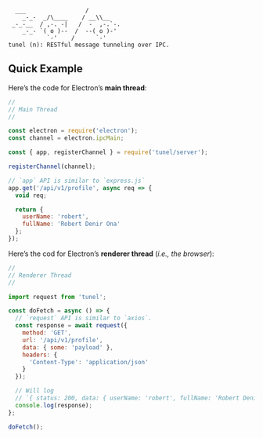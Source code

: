 ```text
  ___                 /
    _-_-  _/\____    / __\\__
 _-_-__  / ,-. -|   /  -  ,-.`-.
    _-_- `( o )--  /  --( o )-'
           `-'    /      `-'
tunel (n): RESTful message tunneling over IPC.
```

## Quick Example

Here’s the code for Electron’s **main thread**:

```javascript
//
// Main Thread
//

const electron = require('electron');
const channel = electron.ipcMain;

const { app, registerChannel } = require('tunel/server');

registerChannel(channel);

// `app` API is similar to `express.js`
app.get('/api/v1/profile', async req => {
  void req;

  return {
    userName: 'robert',
    fullName: 'Robert Denir Ona'
  };
});
```

Here’s the cod for Electron’s **renderer thread** (_i.e., the browser_):

```javascript
//
// Renderer Thread
//

import request from 'tunel';

const doFetch = async () => {
  // `request` API is similar to `axios`.
  const response = await request({
    method: 'GET',
    url: '/api/v1/profile',
    data: { some: 'payload' },
    headers: {
      'Content-Type': 'application/json'
    }
  });

  // Will log
  // `{ status: 200, data: { userName: 'robert', fullName: 'Robert Denir Ona' }}`
  console.log(response);
};

doFetch();
```
